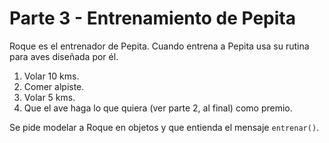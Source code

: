 # Parte 3 - Entrenamiento de Pepita

Roque es el entrenador de Pepita. Cuando entrena a Pepita usa su rutina para aves diseñada por él.
1. Volar 10 kms.
2. Comer alpiste.
3. Volar 5 kms.
4. Que el ave haga lo que quiera (ver parte 2, al final) como premio.

Se pide modelar a Roque en objetos y que entienda el mensaje `entrenar()`.

